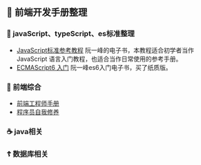 ## 📖 前端开发手册整理
### 🎃 javaScript、typeScript、es标准整理
* [JavaScript标准参考教程](https://wangdoc.com/javascript/) 阮一峰的电子书，本教程适合初学者当作 JavaScript 语言入门教程，也适合当作日常使用的参考手册。
* [ECMAScript6 入门](http://es6.ruanyifeng.com/#docs/intro) 阮一峰es6入门电子书，买了纸质版。
### 🍔 前端综合
* [前端工程师手册](https://leohxj.gitbooks.io/front-end-database/content/html-and-css-basic/index.html) 
* [程序员自我修养](https://leohxj.gitbooks.io/a-programmer-prepares/content/)
### ☕️ java相关
### ☦️ 数据库相关